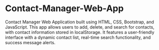 # Contact-Manager-Web-App
Contact Manager Web Application built using HTML, CSS, Bootstrap, and JavaScript.   This app allows users to add, delete, and search for contacts, with contact information stored in localStorage.   It features a user-friendly interface with a dynamic contact list, real-time search functionality, and success message alerts.
